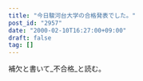 ```yaml
---
title: "今日駿河台大学の合格発表でした。"
post_id: "2957"
date: "2000-02-10T16:27:00+09:00"
draft: false
tag: []
---
```



補欠と書いて_不合格_と読む。
